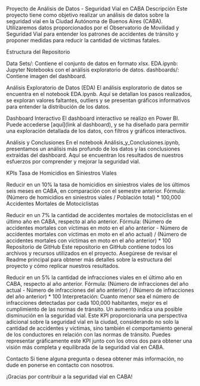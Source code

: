 Proyecto de Análisis de Datos - Seguridad Vial en CABA
Descripción
Este proyecto tiene como objetivo realizar un análisis de datos sobre la seguridad vial en la Ciudad Autónoma de Buenos Aires (CABA). Utilizaremos datos proporcionados por el Observatorio de Movilidad y Seguridad Vial para entender los patrones de accidentes de tránsito y proponer medidas para reducir la cantidad de víctimas fatales.

Estructura del Repositorio

Data Sets/: Contiene el conjunto de datos en formato xlsx.
EDA.ipynb: Jupyter Notebooks con el análisis exploratorio de datos.
dashboards/: Contiene imagen del dashboard.

Análisis Exploratorio de Datos (EDA)
El análisis exploratorio de datos se encuentra en el notebook EDA.ipynb. Aquí se detallan los pasos realizados, se exploran valores faltantes, outliers y se presentan gráficos informativos para entender la distribución de los datos.

Dashboard Interactivo
El dashboard interactivo se realizo en Power BI. Puede accederse [aquí](link al dashboard), y se ha diseñado para permitir una exploración detallada de los datos, con filtros y gráficos interactivos.

Análisis y Conclusiones
En el notebook Análisis_y_Conclusiones.ipynb, presentamos un análisis más profundo de los datos y las conclusiones extraídas del dashboard. Aquí se encuentran los resultados de nuestros esfuerzos por comprender y mejorar la seguridad vial.

KPIs
Tasa de Homicidios en Siniestros Viales

Reducir en un 10% la tasa de homicidios en siniestros viales de los últimos seis meses en CABA, en comparación con el semestre anterior.
Fórmula: (Número de homicidios en siniestros viales / Población total) * 100,000
Accidentes Mortales de Motociclistas

Reducir en un 7% la cantidad de accidentes mortales de motociclistas en el último año en CABA, respecto al año anterior.
Fórmula: (Número de accidentes mortales con víctimas en moto en el año anterior - Número de accidentes mortales con víctimas en moto en el año actual) / (Número de accidentes mortales con víctimas en moto en el año anterior) * 100
Repositorio de GitHub
Este repositorio en GitHub contiene todos los archivos y recursos utilizados en el proyecto. Asegúrese de revisar el Readme principal para obtener más detalles sobre la estructura del proyecto y cómo replicar nuestros resultados.

Reducir en un 5% la cantidad de infracciones viales en el último año en CABA, respecto al año anterior.
Fórmula: (Número de infracciones del año actual - Número de infracciones del año anterior) / (Número de infracciones del año anterior) * 100
Interpretación: Cuanto menor sea el número de infracciones detectadas por cada 100,000 habitantes, mejor es el cumplimiento de las normas de tránsito. Un aumento indica una posible disminución en la seguridad vial.
Este KPI proporcionaría una perspectiva adicional sobre la seguridad vial en la ciudad, considerando no solo la cantidad de accidentes y víctimas, sino también el comportamiento general de los conductores en relación con las normas de tránsito. Puedes representar gráficamente este KPI junto con los otros dos para obtener una visión más completa y equilibrada de la seguridad vial en CABA.

Contacto
Si tiene alguna pregunta o desea obtener más información, no dude en ponerse en contacto con nosotros.

¡Gracias por contribuir a la seguridad vial en CABA!